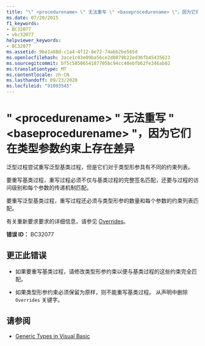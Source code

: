 ```yaml
---
title: "\" <procedurename> \" 无法重写 \" <baseprocedurename> \"，因为它们在类型参数约束上存在差异"
ms.date: 07/20/2015
f1_keywords:
- BC32077
- vbc32077
helpviewer_keywords:
- BC32077
ms.assetid: 9be1a88d-c1a4-4f12-8e72-74abb2be565d
ms.openlocfilehash: 3ace1c03e09ba56ce2d0879b22ed36fb45435623
ms.sourcegitcommit: bf5c5850654187705bc94cc40ebfb62fe346ab02
ms.translationtype: MT
ms.contentlocale: zh-CN
ms.lasthandoff: 09/23/2020
ms.locfileid: "91093545"
---
```

# <a name="procedurename-cannot-override-baseprocedurename-because-they-differ-by-type-parameter-constraints"></a>" \<procedurename> " 无法重写 " \<baseprocedurename> "，因为它们在类型参数约束上存在差异

泛型过程尝试重写泛型基类过程，但是它们对于类型形参具有不同的约束列表。  
  
 要重写基类过程，重写过程必须不仅与基类过程的完整签名匹配，还要与过程的访问级别和每个参数的传递机制匹配。  
  
 要重写泛型基类过程，重写过程还必须与类型形参的数量和每个参数的约束列表匹配。  
  
 有关重新要求要求的详细信息，请参见 [Overrides](../language-reference/modifiers/overrides.md)。  
  
 **错误 ID：** BC32077  
  
## <a name="to-correct-this-error"></a>更正此错误  
  
- 如果要重写基类过程，请修改类型形参约束以便与基类过程的这些约束完全匹配。  
  
- 如果类型形参约束必须保留为原样，则不能重写基类过程。 从声明中删除 `Overrides` 关键字。  
  
## <a name="see-also"></a>请参阅

- [Generic Types in Visual Basic](../programming-guide/language-features/data-types/generic-types.md)

